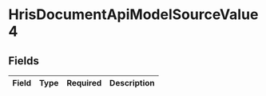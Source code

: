 # HrisDocumentApiModelSourceValue4


## Fields

| Field       | Type        | Required    | Description |
| ----------- | ----------- | ----------- | ----------- |